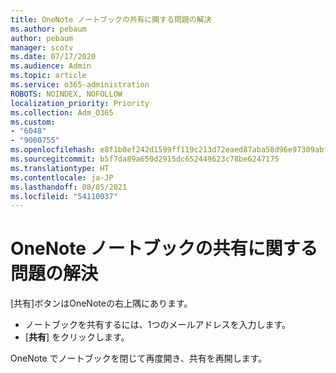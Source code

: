```yaml
---
title: OneNote ノートブックの共有に関する問題の解決
ms.author: pebaum
author: pebaum
manager: scotv
ms.date: 07/17/2020
ms.audience: Admin
ms.topic: article
ms.service: o365-administration
ROBOTS: NOINDEX, NOFOLLOW
localization_priority: Priority
ms.collection: Adm_O365
ms.custom:
- "6048"
- "9000755"
ms.openlocfilehash: e8f1b0ef242d1599ff119c213d72eaed87aba58d96e97309abf18269eddd00e7
ms.sourcegitcommit: b5f7da89a650d2915dc652449623c78be6247175
ms.translationtype: HT
ms.contentlocale: ja-JP
ms.lasthandoff: 08/05/2021
ms.locfileid: "54110037"
---
```

# <a name="resolving-issues-sharing-onenote-notebooks"></a>OneNote ノートブックの共有に関する問題の解決

[共有]ボタンはOneNoteの右上隅にあります。

- ノートブックを共有するには、1つのメールアドレスを入力します。
- [**共有**] をクリックします。

OneNote でノートブックを閉じて再度開き、共有を再開します。